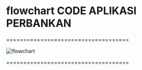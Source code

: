# flowchart CODE APLIKASI PERBANKAN 

====================================

![flowchart](https://github.com/Fatihmaull/BANK-DASPRO-UPDATED/assets/144407751/a095fbae-c995-4be5-bdf3-6c770be323fb)

====================================
